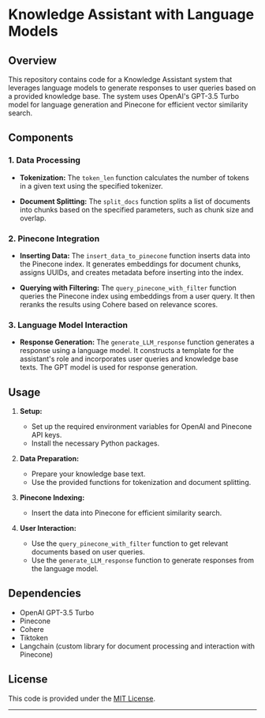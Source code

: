 # Knowledge Assistant with Language Models

## Overview

This repository contains code for a Knowledge Assistant system that leverages language models to generate responses to user queries based on a provided knowledge base. The system uses OpenAI's GPT-3.5 Turbo model for language generation and Pinecone for efficient vector similarity search.

## Components

### 1. Data Processing

- **Tokenization:** The `token_len` function calculates the number of tokens in a given text using the specified tokenizer.
  
- **Document Splitting:** The `split_docs` function splits a list of documents into chunks based on the specified parameters, such as chunk size and overlap.

### 2. Pinecone Integration

- **Inserting Data:** The `insert_data_to_pinecone` function inserts data into the Pinecone index. It generates embeddings for document chunks, assigns UUIDs, and creates metadata before inserting into the index.

- **Querying with Filtering:** The `query_pinecone_with_filter` function queries the Pinecone index using embeddings from a user query. It then reranks the results using Cohere based on relevance scores.

### 3. Language Model Interaction

- **Response Generation:** The `generate_LLM_response` function generates a response using a language model. It constructs a template for the assistant's role and incorporates user queries and knowledge base texts. The GPT model is used for response generation.

## Usage

1. **Setup:**
   - Set up the required environment variables for OpenAI and Pinecone API keys.
   - Install the necessary Python packages.

2. **Data Preparation:**
   - Prepare your knowledge base text.
   - Use the provided functions for tokenization and document splitting.

3. **Pinecone Indexing:**
   - Insert the data into Pinecone for efficient similarity search.

4. **User Interaction:**
   - Use the `query_pinecone_with_filter` function to get relevant documents based on user queries.
   - Use the `generate_LLM_response` function to generate responses from the language model.

## Dependencies

- OpenAI GPT-3.5 Turbo
- Pinecone
- Cohere
- Tiktoken
- Langchain (custom library for document processing and interaction with Pinecone)

## License

This code is provided under the [MIT License](LICENSE).

---
